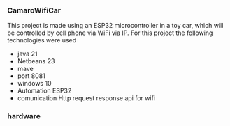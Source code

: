 ### CamaroWifiCar
This project is made using an ESP32 microcontroller in a toy car, which will be controlled by cell phone via WiFi via IP.
 For this project the following technologies were used

- java 21
- Netbeans 23
- mave
- port 8081
- windows 10
- Automation ESP32
- comunication Http request response api for wifi
### hardware  

[List.pdf]: https://luiz0067yahoo.github.io/CamaroWifiCar/lista.pdf "List.pdf"
